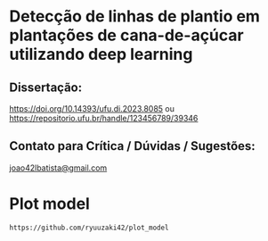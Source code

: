 
# Detecção de linhas de plantio em plantações de cana-de-açúcar utilizando deep learning

## Dissertação:
https://doi.org/10.14393/ufu.di.2023.8085
ou
https://repositorio.ufu.br/handle/123456789/39346

## Contato para Crítica / Dúvidas / Sugestões:
joao42lbatista@gmail.com

# Plot model
    https://github.com/ryuuzaki42/plot_model
